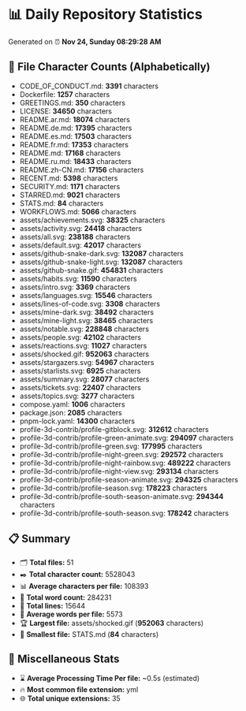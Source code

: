 # 📊 Daily Repository Statistics
Generated on ⏰ **Nov 24, Sunday 08:29:28 AM**

## 📂 File Character Counts (Alphabetically)
- CODE_OF_CONDUCT.md: **3391** characters
- Dockerfile: **1257** characters
- GREETINGS.md: **350** characters
- LICENSE: **34650** characters
- README.ar.md: **18074** characters
- README.de.md: **17395** characters
- README.es.md: **17503** characters
- README.fr.md: **17353** characters
- README.md: **17168** characters
- README.ru.md: **18433** characters
- README.zh-CN.md: **17156** characters
- RECENT.md: **5398** characters
- SECURITY.md: **1171** characters
- STARRED.md: **9021** characters
- STATS.md: **84** characters
- WORKFLOWS.md: **5066** characters
- assets/achievements.svg: **38325** characters
- assets/activity.svg: **24418** characters
- assets/all.svg: **238188** characters
- assets/default.svg: **42017** characters
- assets/github-snake-dark.svg: **132087** characters
- assets/github-snake-light.svg: **132087** characters
- assets/github-snake.gif: **454831** characters
- assets/habits.svg: **11590** characters
- assets/intro.svg: **3369** characters
- assets/languages.svg: **15546** characters
- assets/lines-of-code.svg: **3308** characters
- assets/mine-dark.svg: **38492** characters
- assets/mine-light.svg: **38465** characters
- assets/notable.svg: **228848** characters
- assets/people.svg: **42102** characters
- assets/reactions.svg: **11027** characters
- assets/shocked.gif: **952063** characters
- assets/stargazers.svg: **54967** characters
- assets/starlists.svg: **6925** characters
- assets/summary.svg: **28077** characters
- assets/tickets.svg: **22407** characters
- assets/topics.svg: **3277** characters
- compose.yaml: **1006** characters
- package.json: **2085** characters
- pnpm-lock.yaml: **14300** characters
- profile-3d-contrib/profile-gitblock.svg: **312612** characters
- profile-3d-contrib/profile-green-animate.svg: **294097** characters
- profile-3d-contrib/profile-green.svg: **177995** characters
- profile-3d-contrib/profile-night-green.svg: **292572** characters
- profile-3d-contrib/profile-night-rainbow.svg: **489222** characters
- profile-3d-contrib/profile-night-view.svg: **293134** characters
- profile-3d-contrib/profile-season-animate.svg: **294325** characters
- profile-3d-contrib/profile-season.svg: **178223** characters
- profile-3d-contrib/profile-south-season-animate.svg: **294344** characters
- profile-3d-contrib/profile-south-season.svg: **178242** characters

## 📋 Summary
- 🗂️ **Total files:** 51
- ✒️ **Total character count:** 5528043
- 📊 **Average characters per file:** 108393
- 📝 **Total word count:** 284231
- 🧾 **Total lines:** 15644
- 📐 **Average words per file:** 5573
- 🏆 **Largest file:** assets/shocked.gif (**952063** characters)
- 🥉 **Smallest file:** STATS.md (**84** characters)

## 🌟 Miscellaneous Stats
- ⌛ **Average Processing Time Per file:** ~0.5s (estimated)
- 🔥 **Most common file extension:** yml
- 🌐 **Total unique extensions:** 35
